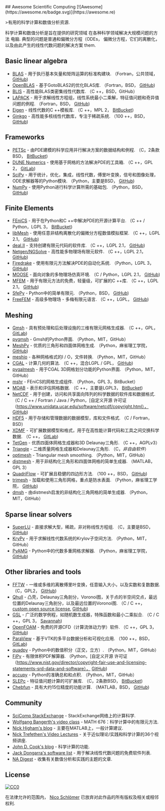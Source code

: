 <div class="github-widget" data-repo="nschloe/awesome-scientific-computing"></div>
## Awesome Scientific Computing [![Awesome](https://awesome.re/badge.svg)](https://awesome.re)



&gt;有用的科学计算和数值分析资源.

科学计算和数值分析是旨在提供的研究领域
在各种科学领域解决大规模问题的方法
 电脑.  典型的问题是普通和偏微分方程（ODEs，
偏微分方程，它们的离散化，以及由此产生的线性代数问题的解决方案
them.





## Basic linear algebra

- [BLAS](https://www.netlib.org/blas/) - 用于执行基本矢量和矩阵运算的标准构建块.
  （Fortran，公共领域， [GitHub](https://github.com/Reference-LAPACK/lapack/tree/master/BLAS))
- [OpenBLAS](https://www.openblas.net) - 基于GotoBLAS2的优化BLAS库.
  （Fortran，BSD， [GitHub](https://github.com/xianyi/OpenBLAS))
- [BLIS](https://github.com/flame/blis) - 高性能BLAS类密集线性代数库.
  （C ++，BSD，GitHub）
- [LAPACK](https://www.netlib.org/lapack/) - 用于求解线性方程组，线性系统最小二乘解，特征值问题和奇异值问题的例程.
  （Fortran，BSD， [GitHub](https://github.com/Reference-LAPACK/lapack))
- [Eigen](https://eigen.tuxfamily.org/index.php?title=Main_Page) - 线性代数的C ++模板库.
  （C ++，MPL 2， [BitBucket](https://bitbucket.org/eigen/eigen))
- [Ginkgo](https://ginkgo-project.github.io/) - 高性能多核线性代数库，专注于稀疏系统.
  （100 ++，BSD， [GitHub](https://github.com/ginkgo-project/ginkgo))


## Frameworks

- [PETSc](https://www.mcs.anl.gov/petsc/) - 由PDE建模的科学应用并行解决方案的数据结构和例程.
  （C，2条款BSD， [BitBucket](https://bitbucket.org/petsc/petsc/src))
- [DUNE Numerics](https://www.dune-project.org) - 使用基于网格的方法解决PDE的工具箱.
  （C ++，GPL 2， [GitLab](https://gitlab.dune-project.org/core/))
- [SciPy](https://www.scipy.org) - 用于统计，优化，集成，线性代数，傅里叶变换，信号和图像处理，ODE求解器等的Python模块.
  （Python，主要是BSD， [GitHub](https://github.com/scipy/scipy/))
- [NumPy](https://www.numpy.org) - 使用Python进行科学计算所需的基础包.
  （Python，BSD， [GitHub](https://github.com/numpy/numpy))


## Finite Elements

- [FEniCS](https://fenicsproject.org) - 用于在Python和C ++中解决PDE的开源计算平台.
  （C ++ / Python，LGPL 3， [BitBucket](https://bitbucket.org/fenics-project/))
- [libMesh](https://libmesh.github.io) - 使用任意非结构离散化的偏微分方程数值模拟框架.
  （C ++，LGPL 2.1， [GitHub](https://github.com/libMesh/libmesh))
- [deal.II](https://dealii.org) - 支持创建有限元代码的软件库.
  （C ++，LGPL 2.1， [GitHub](https://github.com/dealii/dealii))
- [Netgen/NGSolve](https://ngsolve.org) - 高性能多物理场有限元软件.
  （C ++，LGPL 2.1， [GitHub](https://github.com/NGSolve/netgen))
- [Firedrake](https://www.firedrakeproject.org) - 使用有限元方法解决PDE的自动化系统.
  （Python，LGPL 3， [GitHub](https://github.com/firedrakeproject/firedrake))
- [MOOSE](https://www.mooseframework.org) - 面向对象的多物理场仿真环境.
  （C / Python，LGPL 2.1， [GitHub](https://github.com/idaholab/moose))
- [MFEM](https://mfem.org) - 用于有限元方法的免费，轻量级，可扩展的C ++库.
  （C ++，LGPL 2.1， [GitHub](https://github.com/mfem/mfem))
- [SfePy](https://sfepy.org) -  Python中的简单有限元.
  （Python，BSD， [GitHub](https://github.com/sfepy/sfepy))
- [FreeFEM](https://freefem.org)   - 高级多物理场 - 多梅有限元语言.  （C ++，LGPL， [GitHub](https://github.com/FreeFem))

## Meshing

- [Gmsh](http://gmsh.info) - 具有预处理和后处理设施的三维有限元网格生成器.
  （C ++，GPL， [GitLab](https://gitlab.onelab.info/gmsh/gmsh))
- [pygmsh](https://github.com/nschloe/pygmsh) -  Gmsh的Python界面.
  （Python，MIT，GitHub）
- [MeshPy](https://mathema.tician.de/software/meshpy/) - 优质的三角形和四面体网格生成.
  （Python，麻省理工学院， [GitHub](https://github.com/inducer/meshpy))
- [meshio](https://github.com/nschloe/meshio) - 各种网格格式的I / O，文件转换.
  （Python，MIT，GitHub）
- [CGAL](https://www.cgal.org) - 计算几何的算法.
  （C ++，混合LGPL / GPL， [GitHub](https://github.com/CGAL/cgal))
- [pygalmesh](https://github.com/nschloe/pygalmesh) - 用于CGAL 3D网格划分功能的Python界面.
  （Python，MIT，GitHub）
- [mshr](https://bitbucket.org/fenics-project/mshr/) -  FEniCS的网格生成组件.
  （Python，GPL 3，BitBucket）
- [MOAB](https://press3.mcs.anl.gov/sigma/moab-library/) - 表示和评估网格数据.
  （C ++，主要是LGPL3， [BitBucket](https://bitbucket.org/fathomteam/moab/))
- [NetCDF](https://www.unidata.ucar.edu/software/netcdf/) - 用于创建，访问和共享面向阵列的科学数据的软件库和数据格式.
  （C / C ++ / Fortran / Java / Python，[自定义开源
  许可证（https://www.unidata.ucar.edu/software/netcdf/copyright.html），
  [GitHub](https://github.com/Unidata/netcdf-c/))
- [HDF5](https://support.hdfgroup.org/HDF5/) - 用于存储和管理数据的数据模型，库和文件格式.
  （C / Fortran，BSD）
- [XDMF](http://www.xdmf.org/index.php/Main_Page) - 可扩展数据模型和格式，用于在高性能计算代码和工具之间交换科学数据.
  （C ++， [GitLab](https://gitlab.kitware.com/xdmf/xdmf))
- [TetGen](https://www.wias-berlin.de/software/index.jsp?id=TetGen) - 优质四面体网格生成器和3D Delaunay三角形.
  （C ++，AGPLv3）
- [Triangle](https://www.cs.cmu.edu/~quake/triangle.html) - 二维质量网格生成器和Delaunay三角形.
  （C，*非自由软件*）
- [optimesh](https://github.com/nschloe/optimesh) - Triangular mesh smoothing.
  （Python，MIT，GitHub）
- [distmesh](http://persson.berkeley.edu/distmesh/) - 用于非结构化三角形和四面体网格的简单生成器.
  （MATLAB，GPL 3）
- [QuadriFlow](https://stanford.edu/~jingweih/papers/quadriflow/) - 可扩展且稳健的四边形方法.
  （100 ++，BSD， [GitHub](https://github.com/hjwdzh/QuadriFlow))
- [trimesh](https://trimsh.org/) - 加载和使用三角形网格，重点是防水表面.
  （Python，麻省理工学院， [GitHub](https://github.com/mikedh/trimesh))
- [dmsh](https://github.com/nschloe/dmsh) - 由distmesh启发的非结构化三角网格的简单生成器.
  （Python，MIT，GitHub）


## Sparse linear solvers

- [SuperLU](https://crd-legacy.lbl.gov/~xiaoye/SuperLU/) - 直接求解大型，稀疏，非对称线性方程组.
  （C，主要是BSD， [GitHub](https://github.com/xiaoyeli/superlu))
- [KryPy](https://github.com/andrenarchy/krypy) - 用于求解线性代数系统的Krylov子空间方法.
  （Python，MIT，GitHub）
- [PyAMG](https://pyamg.github.io) -  Python中的代数多重网格求解器.
  （Python，麻省理工学院， [GitHub](https://github.com/pyamg/pyamg))


## Other libraries and tools

- [FFTW](http://www.fftw.org) - 一维或多维的离散傅里叶变换，任意输入大小，以及实数和复数数据.
  （C，GPL2， [GitHub](https://github.com/FFTW/fftw3))
- [Qhull](http://www.qhull.org) - 凸壳，Delaunay三角剖分，Voronoi图，关于点的半空间交点，最远位置的Delaunay三角剖分，以及最远位置的Voronoi图.
  （C / C ++， [custom open source license](http://www.qhull.org/COPYING.txt),
  [GitHub](https://github.com/qhull/qhull/))
- [GSL](https://www.gnu.org/software/gsl/) - 广泛的数学例程，如随机数生成器，特殊函数和最小二乘拟合.
  （C / C ++，GPL 3， [Savannah](https://savannah.gnu.org/projects/gsl))
- [OpenFOAM](https://www.openfoam.com) - 免费的开源CFD（计算流体动力学）软件.
  （C ++，GPL 3， [GitHub](https://github.com/OpenFOAM/OpenFOAM-dev))
- [ParaView](https://www.paraview.org) - 基于VTK的多平台数据分析和可视化应用.
  （100 ++，BSD， [GitLab](https://gitlab.kitware.com/paraview/paraview))
- [quadpy](https://github.com/nschloe/quadpy) -  Python中的数值积分（正交，立方）.
  （Python，MIT，GitHub）
- [FiPy](https://www.ctcms.nist.gov/fipy/) - 有限体积PDF解算器.
  （Python，[自定义开源
  许可证（https://www.nist.gov/director/copyright-fair-use-and-licensing-statements-srd-data-and-software），
  [GitHub](https://github.com/usnistgov/fipy))
- [accupy](https://github.com/nschloe/accupy) -  Python的准确总和和点积.
  （Python，MIT，GitHub）
- [SLEPc](http://slepc.upv.es) - 特征值问题计算的可扩展库.
  （C，2条款BSD， [BitBucket](https://bitbucket.org/slepc/slepc/src/master/))
- [Chebfun](https://www.chebfun.org/) - 具有大约15位精度的功能计算.
  （MATLAB，BSD， [GitHub](https://github.com/chebfun/chebfun))


## Community

- [SciComp StackExchange](https://scicomp.stackexchange.com/) -  StackExchange网络上的计算科学.
- [Wolfgang Bangerth's video class](https://www.math.colostate.edu/~bangerth/videos.html) -  MATH 676：科学计算中的有限元方法.
- [Nick Higham's blog](https://nickhigham.wordpress.com/) - 主要在MATLAB上，一般计算建议.
- [Nick Trefethen's Video Lectures](https://people.maths.ox.ac.uk/trefethen/videos.html) - 关于近似理论/实践和科学计算的36个视频讲座.
- [John D. Cook's blog](https://www.johndcook.com/blog/) - 科学计算的功能.
- [Jack Dongarra's software list](https://www.netlib.org/utk/people/JackDongarra/la-sw.html) - 用于解决线性代数问题的免费软件列表.
- [NA Digest](http://www.netlib.org/na-digest-html/) - 收集有关数值分析和实践的主题的文章.

## License

[![CC0](https://mirrors.creativecommons.org/presskit/buttons/88x31/svg/cc-zero.svg)](https://creativecommons.org/publicdomain/zero/1.0/)

在法律允许的范围内， [Nico Schlömer](https://github.com/nschloe)
已放弃对此作品的所有版权及相关或相邻权利.

